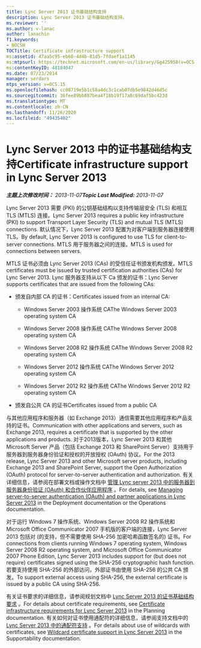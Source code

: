 ```yaml
---
title: Lync Server 2013 证书基础结构支持
description: Lync Server 2013 证书基础结构支持。
ms.reviewer: ''
ms.author: v-lanac
author: lanachin
f1.keywords:
- NOCSH
TOCTitle: Certificate infrastructure support
ms:assetid: 47aa5c95-eb60-4d4b-81d5-7fdaef1a1145
ms:mtpsurl: https://technet.microsoft.com/en-us/library/Gg425950(v=OCS.15)
ms:contentKeyID: 48184047
ms.date: 07/23/2014
manager: serdars
mtps_version: v=OCS.15
ms.openlocfilehash: cc08719e5b1c58a4dc3c1cab07db5e9842d46d5c
ms.sourcegitcommit: 36fee89bb887bea4f18b19f17a8c69daf5bc423d
ms.translationtype: MT
ms.contentlocale: zh-CN
ms.lasthandoff: 11/26/2020
ms.locfileid: "49435402"
---
```

# <a name="certificate-infrastructure-support-in-lync-server-2013"></a><span data-ttu-id="14e47-103">Lync Server 2013 中的证书基础结构支持</span><span class="sxs-lookup"><span data-stu-id="14e47-103">Certificate infrastructure support in Lync Server 2013</span></span>

<div data-xmlns="http://www.w3.org/1999/xhtml">

<div class="topic" data-xmlns="http://www.w3.org/1999/xhtml" data-msxsl="urn:schemas-microsoft-com:xslt" data-cs="https://msdn.microsoft.com/">

<div data-asp="https://msdn2.microsoft.com/asp">



</div>

<div id="mainSection">

<div id="mainBody"><span data-ttu-id="14e47-104">

<span> </span></span><span class="sxs-lookup"><span data-stu-id="14e47-104">

<span> </span></span></span>

<span data-ttu-id="14e47-105">_**主题上次修改时间：** 2013-11-07_</span><span class="sxs-lookup"><span data-stu-id="14e47-105">_**Topic Last Modified:** 2013-11-07_</span></span>

<span data-ttu-id="14e47-106">Lync Server 2013 需要 (PKI) 的公钥基础结构以支持传输层安全 (TLS) 和相互 TLS (MTLS) 连接。</span><span class="sxs-lookup"><span data-stu-id="14e47-106">Lync Server 2013 requires a public key infrastructure (PKI) to support Transport Layer Security (TLS) and mutual TLS (MTLS) connections.</span></span> <span data-ttu-id="14e47-107">默认情况下，Lync Server 2013 配置为对客户端到服务器连接使用 TLS。</span><span class="sxs-lookup"><span data-stu-id="14e47-107">By default, Lync Server 2013 is configured to use TLS for client-to-server connections.</span></span> <span data-ttu-id="14e47-108">MTLS 用于服务器之间的连接。</span><span class="sxs-lookup"><span data-stu-id="14e47-108">MTLS is used for connections between servers.</span></span>

<span data-ttu-id="14e47-109">MTLS 证书必须由 Lync Server 2013 (CAs) 的受信任证书颁发机构颁发。</span><span class="sxs-lookup"><span data-stu-id="14e47-109">MTLS certificates must be issued by trusted certification authorities (CAs) for Lync Server 2013.</span></span> <span data-ttu-id="14e47-110">Lync 服务器支持从以下 Ca 颁发的证书：</span><span class="sxs-lookup"><span data-stu-id="14e47-110">Lync Server supports certificates that are issued from the following CAs:</span></span>

  - <span data-ttu-id="14e47-111">颁发自内部 CA 的证书：</span><span class="sxs-lookup"><span data-stu-id="14e47-111">Certificates issued from an internal CA:</span></span>
    
      - <span data-ttu-id="14e47-112">Windows Server 2003 操作系统 CA</span><span class="sxs-lookup"><span data-stu-id="14e47-112">The Windows Server 2003 operating system CA</span></span>
    
      - <span data-ttu-id="14e47-113">Windows Server 2008 操作系统 CA</span><span class="sxs-lookup"><span data-stu-id="14e47-113">The Windows Server 2008 operating system CA</span></span>
    
      - <span data-ttu-id="14e47-114">Windows Server 2008 R2 操作系统 CA</span><span class="sxs-lookup"><span data-stu-id="14e47-114">The Windows Server 2008 R2 operating system CA</span></span>
    
      - <span data-ttu-id="14e47-115">Windows Server 2012 操作系统 CA</span><span class="sxs-lookup"><span data-stu-id="14e47-115">The Windows Server 2012 operating system CA</span></span>
    
      - <span data-ttu-id="14e47-116">Windows Server 2012 R2 操作系统 CA</span><span class="sxs-lookup"><span data-stu-id="14e47-116">The Windows Server 2012 R2 operating system CA</span></span>

  - <span data-ttu-id="14e47-117">颁发自公共 CA 的证书</span><span class="sxs-lookup"><span data-stu-id="14e47-117">Certificates issued from a public CA</span></span>

<span data-ttu-id="14e47-118">与其他应用程序和服务器（如 Exchange 2013）通信需要其他应用程序和产品支持的证书。</span><span class="sxs-lookup"><span data-stu-id="14e47-118">Communication with other applications and servers, such as Exchange 2013, requires a certificate that is supported by the other applications and products.</span></span> <span data-ttu-id="14e47-119">对于2013版本，Lync Server 2013 和其他 Microsoft Server 产品（包括 Exchange 2013 和 SharePoint Server）支持用于服务器到服务器身份验证和授权的开放授权 (OAuth) 协议。</span><span class="sxs-lookup"><span data-stu-id="14e47-119">For the 2013 release, Lync Server 2013 and other Microsoft server products, including Exchange 2013 and SharePoint Server, support the Open Authorization (OAuth) protocol for server-to-server authentication and authorization.</span></span> <span data-ttu-id="14e47-120">有关详细信息，请参阅在部署文档或操作文档中 [管理 Lync server 2013 中的服务器到服务器身份验证 (OAuth) 和合作伙伴应用程序](lync-server-2013-managing-server-to-server-authentication-oauth-and-partner-applications.md) 。</span><span class="sxs-lookup"><span data-stu-id="14e47-120">For details, see [Managing server-to-server authentication (OAuth) and partner applications in Lync Server 2013](lync-server-2013-managing-server-to-server-authentication-oauth-and-partner-applications.md) in the Deployment documentation or the Operations documentation.</span></span>

<span data-ttu-id="14e47-121">对于运行 Windows 7 操作系统、Windows Server 2008 R2 操作系统和 Microsoft Office Communicator 2007 手机版的客户端的连接，Lync Server 2013 包括对 (的支持，但不需要使用 SHA-256 加密哈希函数签名的) 证书。</span><span class="sxs-lookup"><span data-stu-id="14e47-121">For connections from clients running Windows 7 operating system, Windows Server 2008 R2 operating system, and Microsoft Office Communicator 2007 Phone Edition, Lync Server 2013 includes support for (but does not require) certificates signed using the SHA-256 cryptographic hash function.</span></span> <span data-ttu-id="14e47-122">若要支持使用 SHA-256 的外部访问，外部证书由使用 SHA-256 的公共 CA 颁发。</span><span class="sxs-lookup"><span data-stu-id="14e47-122">To support external access using SHA-256, the external certificate is issued by a public CA using SHA-256.</span></span>

<span data-ttu-id="14e47-123">有关证书要求的详细信息，请参阅规划文档中 [Lync Server 2013 的证书基础结构要求](lync-server-2013-certificate-infrastructure-requirements.md) 。</span><span class="sxs-lookup"><span data-stu-id="14e47-123">For details about certificate requirements, see [Certificate infrastructure requirements for Lync Server 2013](lync-server-2013-certificate-infrastructure-requirements.md) in the Planning documentation.</span></span> <span data-ttu-id="14e47-124">有关如何对证书使用通配符的详细信息，请参阅支持文档中的 [Lync Server 2013 中的通配符支持](lync-server-2013-wildcard-certificate-support.md) 。</span><span class="sxs-lookup"><span data-stu-id="14e47-124">For details about use of wildcards with certificates, see [Wildcard certificate support in Lync Server 2013](lync-server-2013-wildcard-certificate-support.md) in the Supportability documentation.</span></span>

<span data-ttu-id="14e47-125"></div>

<span> </span>

</div>

</div>

</span><span class="sxs-lookup"><span data-stu-id="14e47-125"></div>

<span> </span>

</div>

</div>

</span></span></div>

